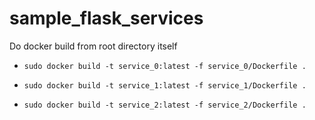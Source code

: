 # sample_flask_services

Do docker build from root directory itself

* ```sudo docker build -t service_0:latest -f service_0/Dockerfile .```

* ```sudo docker build -t service_1:latest -f service_1/Dockerfile .```

* ```sudo docker build -t service_2:latest -f service_2/Dockerfile .```
